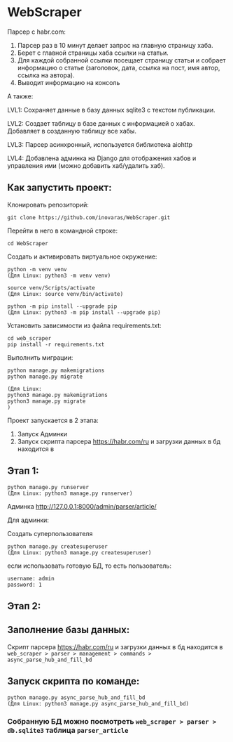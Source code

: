 # WebScraper
Парсер с habr.com:

1) Парсер раз в 10 минут делает запрос на главную страницу хаба.
2) Берет с главной страницы хаба ссылки на статьи.
3) Для каждой собранной ссылки посещает страницу статьи и собрает информацию о статье (заголовок, дата, ссылка на пост, имя автор, ссылка на автора).
4) Выводит информацию на консоль

А также:

LVL1: Сохраняет данные в базу данных sqlite3 с текстом публикации. 

LVL2: Создает таблицу в базе данных с информацией о хабах.
      Добавляет в созданную таблицу все хабы.

LVL3: Парсер асинхронный, используется библиотека aiohttp

LVL4: Добавлена админка на Django для отображения хабов и управления ими (можно добавить хаб/удалить хаб).

## Как запустить проект:

Клонировать репозиторий:

```
git clone https://github.com/inovaras/WebScraper.git
```

Перейти в него в командной строке:
```
cd WebScraper
```

Cоздать и активировать виртуальное окружение:

```
python -m venv venv 
(Для Linux: python3 -m venv venv)
```

```
source venv/Scripts/activate  
(Для Linux: source venv/bin/activate)
```

```
python -m pip install --upgrade pip 
(Для Linux: python3 -m pip install --upgrade pip)
```

Установить зависимости из файла requirements.txt:

```
cd web_scraper
pip install -r requirements.txt
```

Выполнить миграции:

```
python manage.py makemigrations
python manage.py migrate

(Для Linux: 
python3 manage.py makemigrations
python3 manage.py migrate
)
```


Проект запускается в 2 этапа:
1) Запуск Админки
2) Запуск скрипта парсера https://habr.com/ru и загрузки данных в бд находится в 

## Этап 1:
```
python manage.py runserver
(Для Linux: python3 manage.py runserver)

```
Админка http://127.0.0.1:8000/admin/parser/article/

Для админки:

Создать суперпользователя
```
python manage.py createsuperuser
(Для Linux: python3 manage.py createsuperuser)
```
если использовать готовую БД, то есть пользователь:
```
username: admin
password: 1 
```
## Этап 2:

## Заполнение базы данных:
Скрипт парсера https://habr.com/ru и загрузки данных в бд находится в 
```web_scraper > parser > management > commands > async_parse_hub_and_fill_bd``` 

## Запуск скрипта по команде:
```
python manage.py async_parse_hub_and_fill_bd
(Для Linux: python3 manage.py async_parse_hub_and_fill_bd)
```

### Собранную БД можно посмотреть ```web_scraper > parser > db.sqlite3``` таблица ```parser_article```

